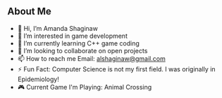 ## About Me

- 👋 Hi, I’m Amanda Shaginaw
- 👀 I’m interested in game development
- 🌱 I’m currently learning C++ game coding
- 💞️ I’m looking to collaborate on open projects
- 📫 How to reach me Email: alshaginaw@gmail.com
- ⚡ Fun Fact: Computer Science is not my first field. I was originally in Epidemiology!
- 🎮 Current Game I'm Playing: Animal Crossing
<!---
ashaginaw/ashaginaw is a ✨ special ✨ repository because its `README.md` (this file) appears on your GitHub profile.
You can click the Preview link to take a look at your changes.
--->
